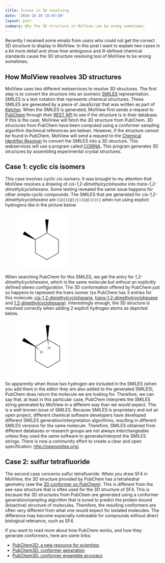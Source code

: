 ```yaml
---
title: Issues in 3D resolving
date: '2016-10-10 18:45:00'
layout: post
summary: Why the 3D structure in MolView can be wrong sometimes.
---
```


Recently I received some emails from users who could not get the correct 3D
structure to display in MolView. In this post I want to explain two cases in a
bit more detail and show how ambiguous and ill-defined chemical standards cause
the 3D structure resolving tool of MolView to be wrong sometimes.

## How MolView resolves 3D structures

MolView uses two different webservices to resolve 3D structures. The first step is to convert the structure into an isomeric [SMILES](http://www.daylight.com/dayhtml/doc/theory/theory.smiles.html) representation. SMILES is a text notation that represents chemical structures. These SMILES are generated by a piece of JavaScript that was written as part of [Ketcher](https://github.com/ggasoftware/ketcher).
When the SMILES is generated, MolView first sends a request to [PubChem](https://pubchem.ncbi.nlm.nih.gov/) through their [REST API](https://pubchem.ncbi.nlm.nih.gov/pug_rest/PUG_REST.html) to see if the structure is in their database. If this is the case, MolView will fetch the 3D structure from PubChem. 3D structures from PubChem have been computed using a conformer sampling algorithm (technical references are below).
However, if the structure cannot be found in PubChem, MolView will send a request to the [Chemical Identifier Resolver](https://cactus.nci.nih.gov/chemical/structure) to convert the SMILES into a 3D structure. This webservices will use a program called [CORINA](https://www.mn-am.com/products/corina). This program generates 3D structures by assembling experimental crystal structures.

## Case 1: cyclic cis isomers
This case involves cyclic cis isomers. It was brought to my attention that MolView resolves a drawing of *cis-1,2-dimethylcyclohexane* into *trans-1,2-dimethylcyclohexane*. Some testing revealed the same issue happens for other simple cyclic compounds. The SMILES that are generated for *cis-1,2-dimethylcyclohexane* are `C1CC[C@](C)[C@](C)C1` when not using explicit hydrogens like in the picture below.

<figure>
  <img style="width: 12em;" src="/img/resolving/no-hydrogen.png" alt="cis-1,2-dimethylcyclohexane without hydrogen atoms">
</figure>

When searching PubChem for this SMILES, we get the entry for *1,2-dimethylcyclohexane*, which is the same molecule but without an explicitly defined stereo configuration. The 3D conformation offered by PubChem just so happens to represent the trans isomer (so PubChem has 3 entries for this molecule: [cis-1,2-dimethylcyclohexane](https://pubchem.ncbi.nlm.nih.gov/compound/16628), [trans-1,2-dimethylcyclohexane](https://pubchem.ncbi.nlm.nih.gov/compound/23313) and [1,2-dimethylcyclohexane](https://pubchem.ncbi.nlm.nih.gov/compound/11416)).
Interestingly enough, the 3D structure is resolved correctly when adding 2 explicit hydrogen atoms as depicted below.

<figure>
  <img style="width: 12em;" src="/img/resolving/with-hydrogen.png" alt="cis-1,2-dimethylcyclohexane with two hydrogen atoms">
</figure>

So apparently when those two hydrogen are included in the SMILES (when you add them in the editor they are also added to the generated SMILES), PubChem does return the molecule we are looking for. Therefore, we can say that, at least in this particular case, PubChem interprets the SMILES string generated by MolView in a different way than we would expect. This is a well-known issue of SMILES. Because SMILES is proprietary and not an open project, different chemical software developers have developed different SMILES generation/interpretation algorithms, resulting in different SMILES versions for the same molecule. Therefore, SMILES obtained from different databases or research groups are not always interchangeable unless they used the same software to generate/interpret the SMILES strings.
There is now a community effort to create a clear and open specification: http://opensmiles.org/.

## Case 2: sulfur tetrafluoride
The second case concerns sulfur tetrafluoride. When you draw SF4 in MolView, the 3D structure provided by PubChem has a tetrahedral geometry (see the [3D conformer on PubChem](https://pubchem.ncbi.nlm.nih.gov/compound/sulfur_tetrafluoride#section=3D-Conformer)). This is different from the see-saw structure that is often used for the 3D structure of SF4. This is because the 3D structures from PubChem are generated using a conformer generation/sampling algorithm that is tuned to predict the protein-bound (bioactive) structure of molecules. Therefore, the resulting conformers are often very different from what one would expect for isolated molecules. The difference may become especially noticeable for compounds without direct biological relevance, such as SF4.

If you want to read more about how PubChem works, and how they generate
conformers, here are some links:

+ [PubChem3D: a new resource for scientists](http://jcheminf.springeropen.com/articles/10.1186/1758-2946-3-32)
+ [PubChem3D: conformer generation](http://jcheminf.springeropen.com/articles/10.1186/1758-2946-3-4)
+ [PubChem3D: conformer ensemble accuracy](http://jcheminf.springeropen.com/articles/10.1186/1758-2946-5-1)
